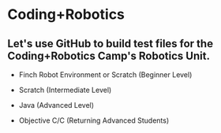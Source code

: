 Coding+Robotics
========

Let's use GitHub to build test files for the Coding+Robotics Camp's Robotics Unit.
----------

* Finch Robot Environment or Scratch (Beginner Level)

* Scratch (Intermediate Level)

* Java (Advanced Level)

* Objective C/C (Returning Advanced Students)

